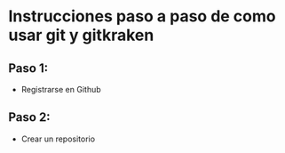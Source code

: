 # Instrucciones paso a paso de como usar git y gitkraken

## Paso 1:
- Registrarse en Github

## Paso 2:
- Crear un repositorio


